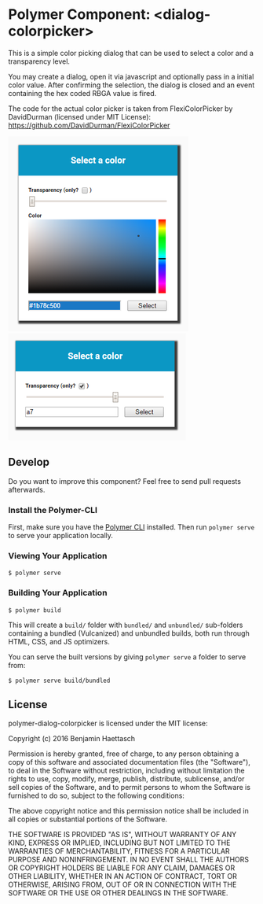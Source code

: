 # Polymer Component: \<dialog-colorpicker\>

This is a simple color picking dialog that can be used to select a color and a transparency level.

You may create a dialog, open it via javascript and optionally pass in a initial color value. After confirming the selection, the dialog is closed and an event containing the hex coded RBGA value is fired. 

The code for the actual color picker is taken from FlexiColorPicker by DavidDurman (licensed under MIT License): https://github.com/DavidDurman/FlexiColorPicker

![Screenshot](color-picker-demo.png) ![Screenshot Transparency only](color-picker-demo-transparency-only.png)

## Develop

Do you want to improve this component? Feel free to send pull requests afterwards.

### Install the Polymer-CLI

First, make sure you have the [Polymer CLI](https://www.npmjs.com/package/polymer-cli) installed. Then run `polymer serve` to serve your application locally.

### Viewing Your Application

```
$ polymer serve
```

### Building Your Application

```
$ polymer build
```

This will create a `build/` folder with `bundled/` and `unbundled/` sub-folders
containing a bundled (Vulcanized) and unbundled builds, both run through HTML,
CSS, and JS optimizers.

You can serve the built versions by giving `polymer serve` a folder to serve
from:

```
$ polymer serve build/bundled
```

## License

polymer-dialog-colorpicker is licensed under the MIT license:

Copyright (c) 2016 Benjamin Haettasch

Permission is hereby granted, free of charge, to any person obtaining a copy of this software and associated documentation files (the "Software"), to deal in the Software without restriction, including without limitation the rights to use, copy, modify, merge, publish, distribute, sublicense, and/or sell copies of the Software, and to permit persons to whom the Software is furnished to do so, subject to the following conditions:

The above copyright notice and this permission notice shall be included in all copies or substantial portions of the Software.

THE SOFTWARE IS PROVIDED "AS IS", WITHOUT WARRANTY OF ANY KIND, EXPRESS OR IMPLIED, INCLUDING BUT NOT LIMITED TO THE WARRANTIES OF MERCHANTABILITY, FITNESS FOR A PARTICULAR PURPOSE AND NONINFRINGEMENT. IN NO EVENT SHALL THE AUTHORS OR COPYRIGHT HOLDERS BE LIABLE FOR ANY CLAIM, DAMAGES OR OTHER LIABILITY, WHETHER IN AN ACTION OF CONTRACT, TORT OR OTHERWISE, ARISING FROM, OUT OF OR IN CONNECTION WITH THE SOFTWARE OR THE USE OR OTHER DEALINGS IN THE SOFTWARE.
